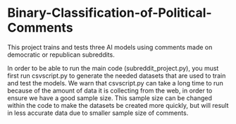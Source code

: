# Binary-Classification-of-Political-Comments
This project trains and tests three AI models using comments made on democratic or republican subreddits.

In order to be able to run the main code (subreddit_project.py), you must first run csvscript.py to generate the needed datasets that are used to train and test the models. We warn that csvscript.py can take a long time to run because of the amount of data it is collecting from the web, in order to ensure we have a good sample size. This sample size can be changed within the code to make the datasets be created more quickly, but will result in less accurate data due to smaller sample size of comments.
